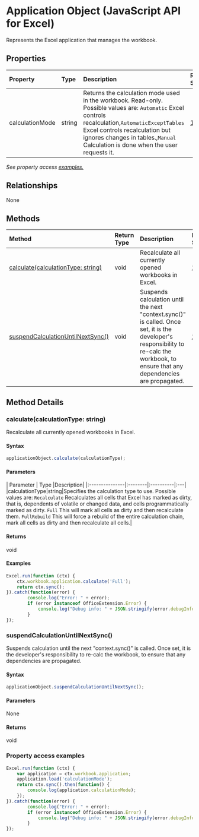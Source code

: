 # Application Object (JavaScript API for Excel)

Represents the Excel application that manages the workbook.

## Properties

| Property	   | Type	|Description| Req. Set|
|:---------------|:--------|:----------|:----|
|calculationMode|string|Returns the calculation mode used in the workbook. Read-only. Possible values are: `Automatic` Excel controls recalculation,`AutomaticExceptTables` Excel controls recalculation but ignores changes in tables.,`Manual` Calculation is done when the user requests it.|[1.1](../requirement-sets/excel-api-requirement-sets.md)|

_See property access [examples.](#property-access-examples)_

## Relationships
None


## Methods

| Method		   | Return Type	|Description| Req. Set|
|:---------------|:--------|:----------|:----|
|[calculate(calculationType: string)](#calculatecalculationtype-string)|void|Recalculate all currently opened workbooks in Excel.|[1.1](../requirement-sets/excel-api-requirement-sets.md)|
|[suspendCalculationUntilNextSync()](#suspendcalculationuntilnextsync)|void|Suspends calculation until the next "context.sync()" is called. Once set, it is the developer's responsibility to re-calc the workbook, to ensure that any dependencies are propagated.|[1.4](../requirement-sets/excel-api-requirement-sets.md)|

## Method Details


### calculate(calculationType: string)
Recalculate all currently opened workbooks in Excel.

#### Syntax
```js
applicationObject.calculate(calculationType);
```

#### Parameters
| Parameter	   | Type	|Description|
|:---------------|:--------|:----------|:---|
|calculationType|string|Specifies the calculation type to use. Possible values are: `Recalculate` Recalculates all cells that Excel has marked as dirty, that is, dependents of volatile or changed data, and cells programmatically marked as dirty. `Full` This will mark all cells as dirty and then recalculate them. `FullRebuild` This will force a rebuild of the entire calculation chain, mark all cells as dirty and then recalculate all cells.|

#### Returns
void

#### Examples
```js
Excel.run(function (ctx) {
	ctx.workbook.application.calculate('Full');
	return ctx.sync();
}).catch(function(error) {
		console.log("Error: " + error);
		if (error instanceof OfficeExtension.Error) {
			console.log("Debug info: " + JSON.stringify(error.debugInfo));
		}
});
```

### suspendCalculationUntilNextSync()
Suspends calculation until the next "context.sync()" is called. Once set, it is the developer's responsibility to re-calc the workbook, to ensure that any dependencies are propagated.

#### Syntax
```js
applicationObject.suspendCalculationUntilNextSync();
```

#### Parameters
None

#### Returns
void
### Property access examples
```js
Excel.run(function (ctx) {
	var application = ctx.workbook.application;
	application.load('calculationMode');
	return ctx.sync().then(function() {
		console.log(application.calculationMode);
	});
}).catch(function(error) {
		console.log("Error: " + error);
		if (error instanceof OfficeExtension.Error) {
			console.log("Debug info: " + JSON.stringify(error.debugInfo));
		}
});
```

